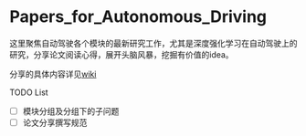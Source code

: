 # Papers_for_Autonomous_Driving

这里聚焦自动驾驶各个模块的最新研究工作，尤其是深度强化学习在自动驾驶上的研究，分享论文阅读心得，展开头脑风暴，挖掘有价值的idea。

分享的具体内容详见[wiki](https://github.com/DRL-CASIA/Papers_for_Autonomous_Driving/wiki)

TODO List
- [ ] 模块分组及分组下的子问题
- [ ] 论文分享撰写规范
